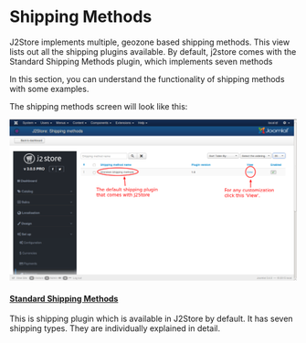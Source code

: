 # Shipping Methods

J2Store implements multiple, geozone based shipping methods. This view lists out all the shipping plugins available. By default, j2store comes with the Standard Shipping Methods plugin, which implements seven methods

In this section, you can understand the functionality of shipping methods with some examples.

The shipping methods screen will look like this:

![Shipping](./assets/images/ship_1.png)

#### [Standard Shipping Methods](http://j2store.gitbooks.io/user-guide/content/standard_shipping_methods.html)

This is shipping plugin which is available in J2Store by default. It has seven shipping types. They are individually explained in detail.

